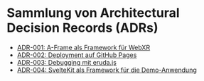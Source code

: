 # Sammlung von Architectural Decision Records (ADRs)

- [ADR-001: A-Frame als Framework für WebXR](001-webxr-technology.md)
- [ADR-002: Deployment auf GitHub Pages](002-deployment-github-pages.md)
- [ADR-003: Debugging mit eruda.js](003-debuggig.md)
- [ADR-004: SvelteKit als Framework für die Demo-Anwendung](004-sveltekit.md)